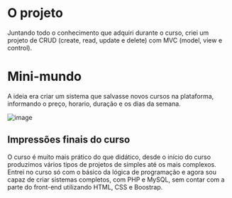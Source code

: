 # O projeto

Juntando todo o conhecimento que adquiri durante o curso, criei um projeto de CRUD (create, read, update e delete) com MVC (model, view e control).

# Mini-mundo

A ideia era criar um sistema que salvasse novos cursos na plataforma, informando o preço, horario, duração e os dias da semana.

![image](https://user-images.githubusercontent.com/93790694/162831657-746a427d-84ae-4822-a9f7-519830588746.png)

## Impressões finais do curso

O curso é muito mais prático do que didático, desde o início do curso produzimos vários tipos de projetos de simples até os mais complexos. Entrei no curso só com o básico da lógica de programação e agora sou capaz de criar sistemas completos, com PHP e MySQL, sem contar com a parte do front-end utilizando HTML, CSS e Boostrap.
